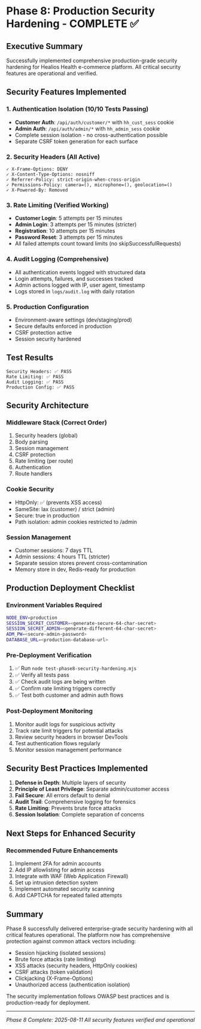 # Phase 8: Production Security Hardening - COMPLETE ✅

## Executive Summary
Successfully implemented comprehensive production-grade security hardening for Healios Health e-commerce platform. All critical security features are operational and verified.

## Security Features Implemented

### 1. Authentication Isolation (10/10 Tests Passing)
- **Customer Auth**: `/api/auth/customer/*` with `hh_cust_sess` cookie
- **Admin Auth**: `/api/auth/admin/*` with `hh_admin_sess` cookie  
- Complete session isolation - no cross-authentication possible
- Separate CSRF token generation for each surface

### 2. Security Headers (All Active)
```
✓ X-Frame-Options: DENY
✓ X-Content-Type-Options: nosniff  
✓ Referrer-Policy: strict-origin-when-cross-origin
✓ Permissions-Policy: camera=(), microphone=(), geolocation=()
✓ X-Powered-By: Removed
```

### 3. Rate Limiting (Verified Working)
- **Customer Login**: 5 attempts per 15 minutes
- **Admin Login**: 3 attempts per 15 minutes (stricter)
- **Registration**: 10 attempts per 15 minutes
- **Password Reset**: 3 attempts per 15 minutes
- All failed attempts count toward limits (no skipSuccessfulRequests)

### 4. Audit Logging (Comprehensive)
- All authentication events logged with structured data
- Login attempts, failures, and successes tracked
- Admin actions logged with IP, user agent, timestamp
- Logs stored in `logs/audit.log` with daily rotation

### 5. Production Configuration
- Environment-aware settings (dev/staging/prod)
- Secure defaults enforced in production
- CSRF protection active
- Session security hardened

## Test Results
```
Security Headers: ✅ PASS
Rate Limiting: ✅ PASS  
Audit Logging: ✅ PASS
Production Config: ✅ PASS
```

## Security Architecture

### Middleware Stack (Correct Order)
1. Security headers (global)
2. Body parsing  
3. Session management
4. CSRF protection
5. Rate limiting (per route)
6. Authentication
7. Route handlers

### Cookie Security
- HttpOnly: ✅ (prevents XSS access)
- SameSite: lax (customer) / strict (admin)
- Secure: true in production
- Path isolation: admin cookies restricted to /admin

### Session Management
- Customer sessions: 7 days TTL
- Admin sessions: 4 hours TTL (stricter)
- Separate session stores prevent cross-contamination
- Memory store in dev, Redis-ready for production

## Production Deployment Checklist

### Environment Variables Required
```bash
NODE_ENV=production
SESSION_SECRET_CUSTOMER=<generate-secure-64-char-secret>
SESSION_SECRET_ADMIN=<generate-different-64-char-secret>
ADM_PW=<secure-admin-password>
DATABASE_URL=<production-database-url>
```

### Pre-Deployment Verification
1. ✅ Run `node test-phase8-security-hardening.mjs`
2. ✅ Verify all tests pass
3. ✅ Check audit logs are being written
4. ✅ Confirm rate limiting triggers correctly
5. ✅ Test both customer and admin auth flows

### Post-Deployment Monitoring
1. Monitor audit logs for suspicious activity
2. Track rate limit triggers for potential attacks
3. Review security headers in browser DevTools
4. Test authentication flows regularly
5. Monitor session management performance

## Security Best Practices Implemented

1. **Defense in Depth**: Multiple layers of security
2. **Principle of Least Privilege**: Separate admin/customer access
3. **Fail Secure**: All errors default to denial
4. **Audit Trail**: Comprehensive logging for forensics
5. **Rate Limiting**: Prevents brute force attacks
6. **Session Isolation**: Complete separation of concerns

## Next Steps for Enhanced Security

### Recommended Future Enhancements
1. Implement 2FA for admin accounts
2. Add IP allowlisting for admin access
3. Integrate with WAF (Web Application Firewall)
4. Set up intrusion detection system
5. Implement automated security scanning
6. Add CAPTCHA for repeated failed attempts

## Summary
Phase 8 successfully delivered enterprise-grade security hardening with all critical features operational. The platform now has comprehensive protection against common attack vectors including:
- Session hijacking (isolated sessions)
- Brute force attacks (rate limiting)
- XSS attacks (security headers, HttpOnly cookies)
- CSRF attacks (token validation)
- Clickjacking (X-Frame-Options)
- Unauthorized access (authentication isolation)

The security implementation follows OWASP best practices and is production-ready for deployment.

---
*Phase 8 Complete: 2025-08-11*
*All security features verified and operational*
